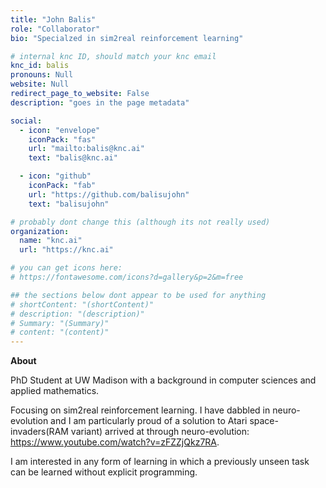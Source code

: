 ```yaml
---
title: "John Balis"
role: "Collaborator"
bio: "Specialzed in sim2real reinforcement learning"

# internal knc ID, should match your knc email
knc_id: balis
pronouns: Null
website: Null
redirect_page_to_website: False
description: "goes in the page metadata"

social:
  - icon: "envelope"
    iconPack: "fas"
    url: "mailto:balis@knc.ai"
    text: "balis@knc.ai"

  - icon: "github"
    iconPack: "fab"
    url: "https://github.com/balisujohn"
    text: "balisujohn"

# probably dont change this (although its not really used)
organization: 
  name: "knc.ai"
  url: "https://knc.ai"

# you can get icons here:
# https://fontawesome.com/icons?d=gallery&p=2&m=free

## the sections below dont appear to be used for anything
# shortContent: "(shortContent)"
# description: "(description)"
# Summary: "(Summary)"
# content: "(content)"
---
```


**About**


PhD Student at UW Madison with a background in computer sciences and applied mathematics. 

Focusing on sim2real reinforcement learning. I have dabbled in neuro-evolution and I am particularly proud of a solution to Atari space-invaders(RAM variant) arrived at through neuro-evolution: https://www.youtube.com/watch?v=zFZZjQkz7RA. 

I am interested in any form of learning in which a previously unseen task can be learned without explicit programming. 